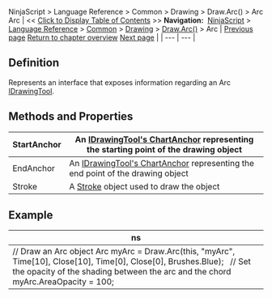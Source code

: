 ﻿
NinjaScript > Language Reference > Common > Drawing > Draw.Arc() > Arc
Arc
| << [Click to Display Table of Contents](arc.md) >> **Navigation:**     [NinjaScript](ninjascript-1.md) > [Language Reference](language_reference_wip-1.md) > [Common](common-1.md) > [Drawing](drawing-1.md) > [Draw.Arc()](draw_arc-1.md) > Arc | [Previous page](draw_arc-1.md) [Return to chapter overview](draw_arc-1.md) [Next page](draw_arrowdown-1.md) |
| --- | --- |
## Definition
Represents an interface that exposes information regarding an Arc [IDrawingTool](idrawingtool-1.md).
 
## Methods and Properties
| StartAnchor | An [IDrawingTool's ChartAnchor](idrawingtool-1.htm#chartanchor) representing the starting point of the drawing object |
| --- | --- |
| EndAnchor | An [IDrawingTool's ChartAnchor](idrawingtool-1.htm#chartanchor) representing the end point of the drawing object |
| Stroke | A [Stroke](stroke_class-1.md) object used to draw the object |
## 
## 
## Example
| ns |
| --- |
| // Draw an Arc object Arc myArc = Draw.Arc(this, "myArc", Time[10], Close[10], Time[0], Close[0], Brushes.Blue);   // Set the opacity of the shading between the arc and the chord myArc.AreaOpacity = 100; |

